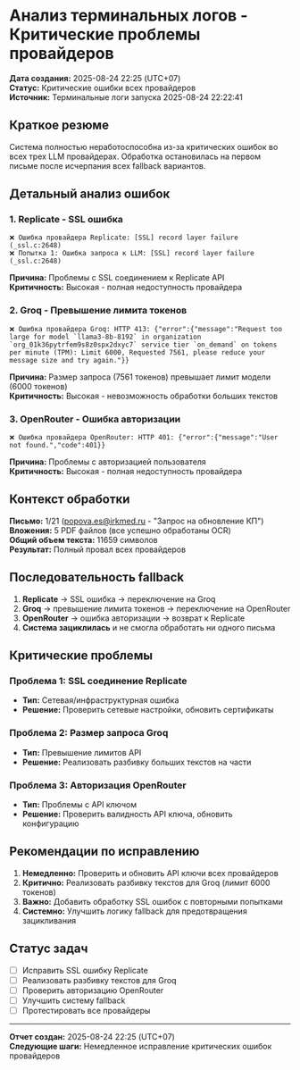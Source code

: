 # Анализ терминальных логов - Критические проблемы провайдеров

**Дата создания:** 2025-08-24 22:25 (UTC+07)  
**Статус:** Критические ошибки всех провайдеров  
**Источник:** Терминальные логи запуска 2025-08-24 22:22:41

## Краткое резюме

Система полностью неработоспособна из-за критических ошибок во всех трех LLM провайдерах. Обработка остановилась на первом письме после исчерпания всех fallback вариантов.

## Детальный анализ ошибок

### 1. Replicate - SSL ошибка
```
❌ Ошибка провайдера Replicate: [SSL] record layer failure (_ssl.c:2648)
❌ Попытка 1: Ошибка запроса к LLM: [SSL] record layer failure (_ssl.c:2648)
```
**Причина:** Проблемы с SSL соединением к Replicate API  
**Критичность:** Высокая - полная недоступность провайдера

### 2. Groq - Превышение лимита токенов
```
❌ Ошибка провайдера Groq: HTTP 413: {"error":{"message":"Request too large for model `llama3-8b-8192` in organization `org_01k36pytrfem9s8z0spx2dxyc7` service tier `on_demand` on tokens per minute (TPM): Limit 6000, Requested 7561, please reduce your message size and try again."}}
```
**Причина:** Размер запроса (7561 токенов) превышает лимит модели (6000 токенов)  
**Критичность:** Высокая - невозможность обработки больших текстов

### 3. OpenRouter - Ошибка авторизации
```
❌ Ошибка провайдера OpenRouter: HTTP 401: {"error":{"message":"User not found.","code":401}}
```
**Причина:** Проблемы с авторизацией пользователя  
**Критичность:** Высокая - полная недоступность провайдера

## Контекст обработки

**Письмо:** 1/21 (popova.es@irkmed.ru - "Запрос на обновление КП")  
**Вложения:** 5 PDF файлов (все успешно обработаны OCR)  
**Общий объем текста:** 11659 символов  
**Результат:** Полный провал всех провайдеров

## Последовательность fallback

1. **Replicate** → SSL ошибка → переключение на Groq
2. **Groq** → превышение лимита токенов → переключение на OpenRouter  
3. **OpenRouter** → ошибка авторизации → возврат к Replicate
4. **Система зациклилась** и не смогла обработать ни одного письма

## Критические проблемы

### Проблема 1: SSL соединение Replicate
- **Тип:** Сетевая/инфраструктурная ошибка
- **Решение:** Проверить сетевые настройки, обновить сертификаты

### Проблема 2: Размер запроса Groq
- **Тип:** Превышение лимитов API
- **Решение:** Реализовать разбивку больших текстов на части

### Проблема 3: Авторизация OpenRouter
- **Тип:** Проблемы с API ключом
- **Решение:** Проверить валидность API ключа, обновить конфигурацию

## Рекомендации по исправлению

1. **Немедленно:** Проверить и обновить API ключи всех провайдеров
2. **Критично:** Реализовать разбивку текстов для Groq (лимит 6000 токенов)
3. **Важно:** Добавить обработку SSL ошибок с повторными попытками
4. **Системно:** Улучшить логику fallback для предотвращения зацикливания

## Статус задач

- [ ] Исправить SSL ошибку Replicate
- [ ] Реализовать разбивку текстов для Groq
- [ ] Проверить авторизацию OpenRouter
- [ ] Улучшить систему fallback
- [ ] Протестировать все провайдеры

---
**Отчет создан:** 2025-08-24 22:25 (UTC+07)  
**Следующие шаги:** Немедленное исправление критических ошибок провайдеров